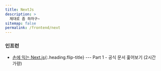 ```yaml
---
title: NextJs
description: >
  제대로 좀 하자구~
sitemap: false
permalink: /frontend/next
---
```


### 인프런

- [손에 익는 Next.js]{:.heading.flip-title} --- Part 1 - 공식 문서 훑어보기 (2시간 가량)

[손에 익는 Next.js]: ./_posts/2024-09-10-basics.md
